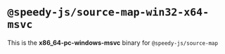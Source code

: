 # `@speedy-js/source-map-win32-x64-msvc`

This is the **x86_64-pc-windows-msvc** binary for `@speedy-js/source-map`

